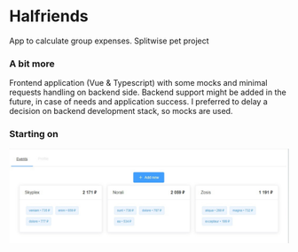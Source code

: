# Halfriends
App to calculate group expenses. Splitwise pet project

### A bit more
Frontend application (Vue & Typescript) with some mocks and minimal requests handling on backend side. Backend support might be added in the future, in case of needs and application success. I preferred to delay a decision on backend development stack, so mocks are used.

### Starting on
![alt text](https://github.com/constantkek/halfriends/blob/main/backend/process-images/1.jpg?raw=true)
